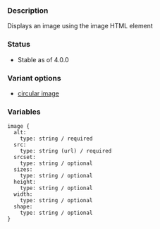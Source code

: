 ### Description
Displays an image using the image HTML element

### Status
* Stable as of 4.0.0

### Variant options
* [circular image](?p=atoms-image-circular)

### Variables
~~~
image {
  alt:
    type: string / required
  src:
    type: string (url) / required
  srcset:
    type: string / optional
  sizes:
    type: string / optional
  height:
    type: string / optional
  width:
    type: string / optional
  shape:
    type: string / optional
}
~~~


